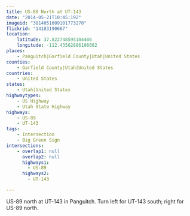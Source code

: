 ```yaml
---
title: US-89 North at UT-143
date: "2014-05-21T10:45:19Z"
imageid: "3814051609101773270"
flickrid: "14183190667"
location:
    latitude: 37.822748595184486
    longitude: -112.43562886106662
places:
    - Panguitch|Garfield County|Utah|United States
counties:
    - Garfield County|Utah|United States
countries:
    - United States
states:
    - Utah|United States
highwaytypes:
    - US Highway
    - Utah State Highway
highways:
    - US-89
    - UT-143
tags:
    - Intersection
    - Big Green Sign
intersections:
    - overlap1: null
      overlap2: null
      highways1:
        - US-89
      highways2:
        - UT-143

---
```

US-89 north at UT-143 in Panguitch.  Turn left for UT-143 south; right for US-89 north.
